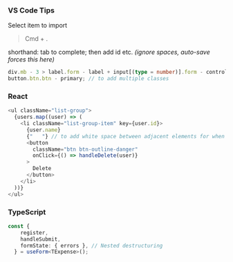 ### VS Code Tips

Select item to import

> Cmd + .

shorthand: tab to complete; then add id etc.
_(ignore spaces, auto-save forces this here)_

```typescript
div.mb - 3 > label.form - label + input[(type = number)].form - control; // > to  nest; + next to
button.btn.btn - primary; // to add multiple classes
```

### React

```typescript
<ul className="list-group">
  {users.map((user) => (
    <li className="list-group-item" key={user.id}>
      {user.name}
      {"   "} // to add white space between adjacent elements for when JSX compiled
      <button
        className="btn btn-outline-danger"
        onClick={() => handleDelete(user)}
      >
        Delete
      </button>
    </li>
  ))}
</ul>
```

### TypeScript

```Typescript
const {
    register,
    handleSubmit,
    formState: { errors }, // Nested destructuring
  } = useForm<TExpense>();
```

